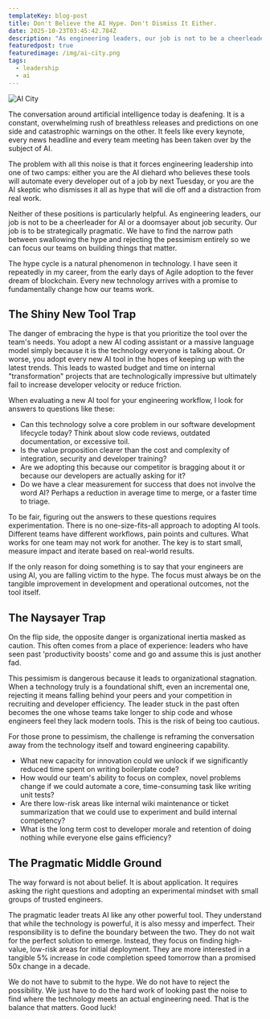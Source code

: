 ```yaml
---
templateKey: blog-post
title: Don't Believe the AI Hype. Don't Dismiss It Either.
date: 2025-10-23T03:45:42.784Z
description: "As engineering leaders, our job is not to be a cheerleader for AI or a doomsayer about job security. Our job is to be strategically pragmatic. We have to find the narrow path between swallowing the hype and rejecting the pessimism entirely so we can focus our teams on building things that matter."
featuredpost: true
featuredimage: /img/ai-city.png
tags:
  - leadership
  - ai
---
```

![AI City](/img/ai-city.png "AI City")

The conversation around artificial intelligence today is deafening. It is a constant, overwhelming rush of breathless releases and predictions on one side and catastrophic warnings on the other. It feels like every keynote, every news headline and every team meeting has been taken over by the subject of AI.

The problem with all this noise is that it forces engineering leadership into one of two camps: either you are the AI diehard who believes these tools will automate every developer out of a job by next Tuesday, or you are the AI skeptic who dismisses it all as hype that will die off and a distraction from real work.

Neither of these positions is particularly helpful. As engineering leaders, our job is not to be a cheerleader for AI or a doomsayer about job security. Our job is to be strategically pragmatic. We have to find the narrow path between swallowing the hype and rejecting the pessimism entirely so we can focus our teams on building things that matter.

The hype cycle is a natural phenomenon in technology. I have seen it repeatedly in my career, from the early days of Agile adoption to the fever dream of blockchain. Every new technology arrives with a promise to fundamentally change how our teams work.

## The Shiny New Tool Trap

The danger of embracing the hype is that you prioritize the tool over the team's needs. You adopt a new AI coding assistant or a massive language model simply because it is the technology everyone is talking about. Or worse, you adopt every new AI tool in the hopes of keeping up with the latest trends. This leads to wasted budget and time on internal "transformation" projects that are technologically impressive but ultimately fail to increase developer velocity or reduce friction.

When evaluating a new AI tool for your engineering workflow, I look for answers to questions like these:

* Can this technology solve a core problem in our software development lifecycle today? Think about slow code reviews, outdated documentation, or excessive toil.
* Is the value proposition clearer than the cost and complexity of integration, security and developer training?
* Are we adopting this because our competitor is bragging about it or because our developers are actually asking for it?
* Do we have a clear measurement for success that does not involve the word AI? Perhaps a reduction in average time to merge, or a faster time to triage.

To be fair, figuring out the answers to these questions requires experimentation. There is no one-size-fits-all approach to adopting AI tools. Different teams have different workflows, pain points and cultures. What works for one team may not work for another. The key is to start small, measure impact and iterate based on real-world results.

If the only reason for doing something is to say that your engineers are using AI, you are falling victim to the hype. The focus must always be on the tangible improvement in development and operational outcomes, not the tool itself.

## The Naysayer Trap

On the flip side, the opposite danger is organizational inertia masked as caution. This often comes from a place of experience: leaders who have seen past 'productivity boosts' come and go and assume this is just another fad.

This pessimism is dangerous because it leads to organizational stagnation. When a technology truly is a foundational shift, even an incremental one, rejecting it means falling behind your peers and your competition in recruiting and developer efficiency. The leader stuck in the past often becomes the one whose teams take longer to ship code and whose engineers feel they lack modern tools. This is the risk of being too cautious.

For those prone to pessimism, the challenge is reframing the conversation away from the technology itself and toward engineering capability.

* What new capacity for innovation could we unlock if we significantly reduced time spent on writing boilerplate code?
* How would our team's ability to focus on complex, novel problems change if we could automate a core, time-consuming task like writing unit tests?
* Are there low-risk areas like internal wiki maintenance or ticket summarization that we could use to experiment and build internal competency?
* What is the long term cost to developer morale and retention of doing nothing while everyone else gains efficiency?

## The Pragmatic Middle Ground

The way forward is not about belief. It is about application. It requires asking the right questions and adopting an experimental mindset with small groups of trusted engineers.

The pragmatic leader treats AI like any other powerful tool. They understand that while the technology is powerful, it is also messy and imperfect. Their responsibility is to define the boundary between the two. They do not wait for the perfect solution to emerge. Instead, they focus on finding high-value, low-risk areas for initial deployment. They are more interested in a tangible 5% increase in code completion speed tomorrow than a promised 50x change in a decade.

We do not have to submit to the hype. We do not have to reject the possibility. We just have to do the hard work of looking past the noise to find where the technology meets an actual engineering need. That is the balance that matters. Good luck!
